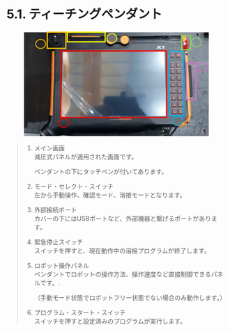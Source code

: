 # 5.1. ティーチングペンダント

<figure><img src="../.gitbook/assets/그림47.png" alt="" width="563"><figcaption></figcaption></figure>

> 1.  メイン画面\
>     減圧式パネルが適用された画面です。
>
>     ペンダントの下にタッチペンが付いてあります。
> 2. モード・セレクト・スイッチ\
>    左から手動操作、確認モード、溶接モードとなります。
> 3. 外部接続ポート\
>    カバーの下にはUSBポートなど、外部機器と繋げるポートがあります。
> 4. 緊急停止スイッチ\
>    スイッチを押すと、現在動作中の溶接プログラムが終了します。
> 5.  ロボット操作パネル\
>     ペンダントでロボットの操作方法、操作速度など直接制御できるパネルです。.
>
>     （手動モード状態でロボットフリー状態でない場合のみ動作します。）
> 6. プログラム・スタート・スイッチ\
>    スイッチを押すと設定済みのプログラムが実行します。

